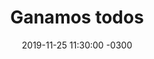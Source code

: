 ---
layout: post
category: Coqueto Escenario
date: 2019-11-25 11:30:00 -0300
title: Ganamos todos
image: https://oceano.uy/api/images/programas/TodoPasa/YXAUPBESOJF2DKCJLXNGZTZ4R4.jpg
summary: Lubo Adusto y un completo informe con todo lo que dejó una jornada cívica que fue fiesta. Desde lo que se dijo, y no se dijo, en las transmisiones, las frases de cada candidato, el motivo de no asistencia de Mujica y la tristeza de un relator de River Plate
file: https://audios.oceanofm.com/programas/DeArribaunRayo/19-11-252amaanacoquetoescenario.mp3
duration: 29:51
oceanourl: https://oceano.uy/todopasa/coqueto-escenario/20296-ganamos-todos
---